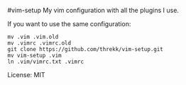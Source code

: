 #vim-setup
My vim configuration with all the plugins I use.

If you want to use the same configuration:

```
mv .vim .vim.old
mv .vimrc .vimrc.old
git clone https://github.com/threkk/vim-setup.git
mv vim-setup .vim
ln .vim/vimrc.txt .vimrc
```

License: MIT
